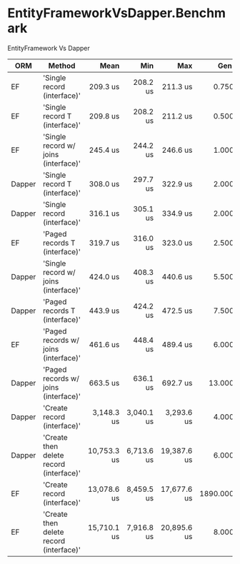 #  EntityFrameworkVsDapper.Benchmark

EntityFramework Vs Dapper

|    ORM |                                  Method |        Mean |        Min |         Max |     Gen 0 |   Gen 1 | Allocated |
|------- |---------------------------------------- |------------:|-----------:|------------:|----------:|--------:|----------:|
|     EF |             'Single record (interface)' |    209.3 us |   208.2 us |    211.3 us |    0.7500 |       - |      6 KB |
|     EF |           'Single record T (interface)' |    209.8 us |   208.2 us |    211.2 us |    0.5000 |       - |      6 KB |
|     EF |    'Single record w/ joins (interface)' |    245.4 us |   244.2 us |    246.6 us |    1.0000 |       - |      7 KB |
| Dapper |           'Single record T (interface)' |    308.0 us |   297.7 us |    322.9 us |    2.0000 |       - |     15 KB |
| Dapper |             'Single record (interface)' |    316.1 us |   305.1 us |    334.9 us |    2.0000 |       - |     15 KB |
|     EF |           'Paged records T (interface)' |    319.7 us |   316.0 us |    323.0 us |    2.5000 |       - |     18 KB |
| Dapper |    'Single record w/ joins (interface)' |    424.0 us |   408.3 us |    440.6 us |    5.5000 |       - |     37 KB |
| Dapper |           'Paged records T (interface)' |    443.9 us |   424.2 us |    472.5 us |    7.5000 |       - |     48 KB |
|     EF |    'Paged records w/ joins (interface)' |    461.6 us |   448.4 us |    489.4 us |    6.0000 |       - |     40 KB |
| Dapper |    'Paged records w/ joins (interface)' |    663.5 us |   636.1 us |    692.7 us |   13.0000 |  1.0000 |     81 KB |
| Dapper |             'Create record (interface)' |  3,148.3 us | 3,040.1 us |  3,293.6 us |    4.0000 |       - |     29 KB |
| Dapper | 'Create then delete record (interface)' | 10,753.3 us | 6,713.6 us | 19,387.6 us |    6.0000 |  2.0000 |     41 KB |
|     EF |             'Create record (interface)' | 13,078.6 us | 8,459.5 us | 17,677.6 us | 1890.0000 | 72.0000 | 11,585 KB |
|     EF | 'Create then delete record (interface)' | 15,710.1 us | 7,916.8 us | 20,895.6 us |    8.0000 |       - |     59 KB |